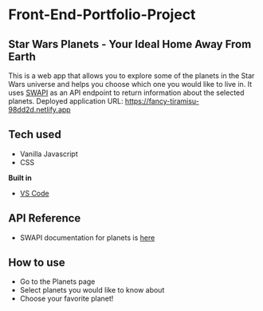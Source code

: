 # Front-End-Portfolio-Project

## Star Wars Planets - Your Ideal Home Away From Earth
This is a web app that allows you to explore some of the planets in the Star Wars universe and helps you choose which one you would like to live in. It uses [SWAPI](https://swapi.co/) as an API endpoint to return information about the selected planets. Deployed application URL: https://fancy-tiramisu-98dd2d.netlify.app

## Tech used
- Vanilla Javascript
- CSS

<b>Built in</b>
- [VS Code](https://code.visualstudio.com/)

## API Reference
- SWAPI documentation for planets is [here](https://swapi.dev/documentation#planets)

## How to use
- Go to the Planets page
- Select planets you would like to know about
- Choose your favorite planet! 
